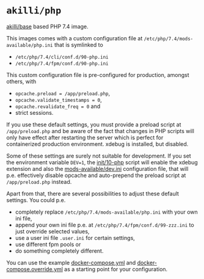 # `akilli/php`

[akilli/base](https://github.com/akilli/base) based PHP 7.4 image.

This images comes with a custom configuration file at `/etc/php/7.4/mods-available/php.ini` that is symlinked to

- `/etc/php/7.4/cli/conf.d/90-php.ini`
- `/etc/php/7.4/fpm/conf.d/90-php.ini`

This custom configuration file is pre-configured for production, amongst others, with

- `opcache.preload = /app/preload.php`,
- `opcache.validate_timestamps = 0`,
- `opcache.revalidate_freq = 0` and
- strict sessions.

If you use these default settings, you must provide a preload script at `/app/preload.php` and be aware of the fact that changes in PHP scripts will only have effect after restarting the server which is perfect for containerized production environment. xdebug is installed, but disabled.

Some of these settings are surely not suitable for development. If you set the environment variable `DEV=1`, the [init/10-php](init/10-php) script will enable the xdebug extension and also the [mods-available/dev.ini](mods-available/dev.ini) configuration file, that will p.e. effectively disable opcache and auto-prepend the preload script at `/app/preload.php` instead.

Apart from that, there are several possibilities to adjust these default settings. You could p.e. 

- completely replace `/etc/php/7.4/mods-available/php.ini` with your own ini file,
- append your own ini file p.e. at `/etc/php/7.4/fpm/conf.d/99-zzz.ini` to just override selected values,
- use a user ini file `.user.ini` for certain settings,
- use different fpm pools or
- do something completely different.

You can use the example [docker-compose.yml](docker-compose.yml) and [docker-compose.override.yml](docker-compose.override.yml) as a starting point for your configuration.
